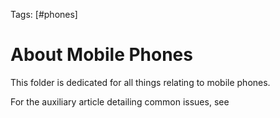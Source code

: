 Tags: [#phones]

# About Mobile Phones

This folder is dedicated for all things relating to mobile phones.

For the auxiliary article detailing common issues, see 